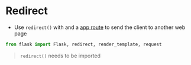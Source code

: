 # Redirect

- Use `redirect()` with and a [app route](routes.md) to send the client to another web page
```python
from flask import Flask, redirect, render_template, request
```

> `redirect()` needs to be imported